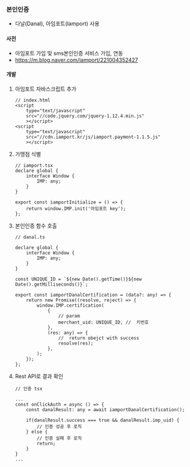 ### 본인인증

- 다날(Danal), 아임포트(Iamport) 사용

  

#### 사전

- 아임포트 가입 및 sms본인인증 서비스 가입, 연동
- https://m.blog.naver.com/iamport/221004352427



#### 개발

1. 아임포트 자바스크립트 추가

   ``` react
   // index.html
   <script
       type="text/javascript"
       src="//code.jquery.com/jquery-1.12.4.min.js"
       ></script>
   <script
       type="text/javascript"
       src="//cdn.iamport.kr/js/iamport.payment-1.1.5.js"
       ></script>
   ```

2. 가맹점 식별

   ``` react
   // iamport.tsx
   declare global {
       interface Window {
           IMP: any;
       }
   }
   
   export const iamportInitialize = () => {
       return window.IMP.init('아임포트 key');
   };
   ```

3. 본인인증 함수 호출

   ``` react
   // danal.ts
   
   declare global {
       interface Window {
           IMP: any;
       }
   }
   
   const UNIQUE_ID = `${new Date().getTime()}${new Date().getMilliseconds()}`;
   
   export const iamportDanalCertification = (data?: any) => {
       return new Promise((resolve, reject) => {
           window.IMP.certification(
               {
                   // param
                   merchant_uid: UNIQUE_ID, //  키번호
               },
               (res: any) => {
                   //  return obejct with success
                   resolve(res);
               },
           );
       });
   };
   ```

4. Rest API로 결과 확인

   ``` react
   // 인증 tsx
   
   ...
   const onClickAuth = async () => {
       const danalResult: any = await iamportDanalCertification();
       
       if(danalResult.success === true && danalResult.imp_uid) {
           // 인증 성공 후 로직
       } else {
           // 인증 실패 후 로직
           return;
       }
   }
   ...
   ```

   